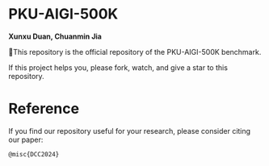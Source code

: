 # PKU-AIGI-500K
**Xunxu Duan, Chuanmin Jia**

:hammer:This repository is the official repository of the PKU-AIGI-500K benchmark.

If this project helps you, please fork, watch, and give a star to this repository.


# Reference
If you find our repository useful for your research, please consider citing our paper:

```
@misc{DCC2024}
```
